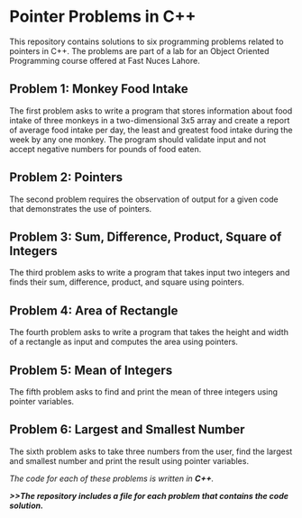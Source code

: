 # Pointer Problems in C++

This repository contains solutions to six programming problems related to pointers in C++. The problems are part of a lab for an Object Oriented Programming course offered at Fast Nuces Lahore.

## Problem 1: Monkey Food Intake

The first problem asks to write a program that stores information about food intake of three monkeys in a two-dimensional 3x5 array and create a report of average food intake per day, the least and greatest food intake during the week by any one monkey. The program should validate input and not accept negative numbers for pounds of food eaten.

## Problem 2: Pointers

The second problem requires the observation of output for a given code that demonstrates the use of pointers.

## Problem 3: Sum, Difference, Product, Square of Integers

The third problem asks to write a program that takes input two integers and finds their sum, difference, product, and square using pointers.

## Problem 4: Area of Rectangle

The fourth problem asks to write a program that takes the height and width of a rectangle as input and computes the area using pointers.

## Problem 5: Mean of Integers

The fifth problem asks to find and print the mean of three integers using pointer variables.

## Problem 6: Largest and Smallest Number

The sixth problem asks to take three numbers from the user, find the largest and smallest number and print the result using pointer variables.

_The code for each of these problems is written in **C++**._

__*>>The repository includes a file for each problem that contains the code solution.*__
